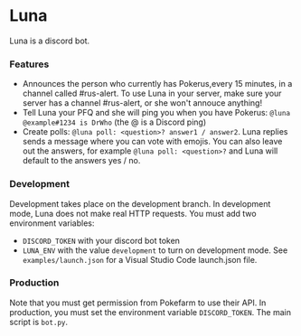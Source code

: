 # Luna

Luna is a discord bot.

### Features
- Announces the person who currently has Pokerus,every 15 minutes, in a channel called #rus-alert. To use Luna in your server, make sure your server has a channel #rus-alert, or she won't annouce anything!
- Tell Luna your PFQ and she will ping you when you have Pokerus: `@luna @example#1234 is DrWho` (the @ is a Discord ping)
- Create polls: `@luna poll: <question>? answer1 / answer2`. Luna replies sends a message where you can vote with emojis. You can also leave out the answers, for example `@luna poll: <question>?` and Luna will default to the answers yes / no.

### Development
Development takes place on the development branch. In development mode, Luna does not make real HTTP requests. You must add two environment variables: 
- `DISCORD_TOKEN` with your discord bot token
- `LUNA_ENV` with the value `development` to turn on development mode. See `examples/launch.json` for a Visual Studio Code launch.json file.

### Production
Note that you must get permission from Pokefarm to use their API. In production, you must set the environment variable `DISCORD_TOKEN`. The main script is `bot.py`.